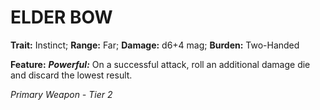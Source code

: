 ﻿# ELDER BOW

**Trait:** Instinct; **Range:** Far; **Damage:** d6+4 mag; **Burden:** Two-Handed

**Feature:** ***Powerful:*** On a successful attack, roll an additional damage die and discard the lowest result.

*Primary Weapon - Tier 2*
